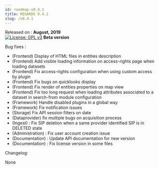 ```yaml
---
id: roadmap-v0.4.1
title: REGARDS 0.4.1
slug: /v0.4.1
---
```



Released on : **August, 2019**  
[![License: GPL v3](https://img.shields.io/badge/License-GPLv3-blue.svg)](https://www.gnu.org/licenses/gpl-3.0) 
**Beta version**

Bug fixes :
   * (Frontend) Display of HTML files in entities description 
   * (Frontend) Add visible loading information on access-rights page when loading datasets
   * (Frontend) Fix access-rights configuration when using custom access by plugin
   * (Frontend) Fix bugs on quicklooks display
   * (Frontend) Fix render of entities properties on map view
   * (Frontend) Fix too long request when loading attributes associated to a dataset in search-from module configuration
   * (Framework) Handle disabled plugins in a global way
   * (Framework) Fix notification issues
   * (Storage) Fix API session filters on date
   * (Dataprovider) fix multiple bugs on acquisition process
   * (Ingest) : Fix SIP deletion when a same provider identified SIP is in DELETED state
   * (Administration) : Fix user account creation issue
   * (Documentation) : Update API documentation for new version
   * (Documentation) : Fix license version in some files

Changelog:

None
